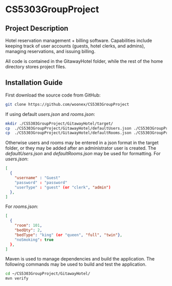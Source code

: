 
# CS5303GroupProject
## Project Description
Hotel reservation management + billing software. Capabilities include keeping track of user accounts (guests, hotel clerks, and admins), managing reservations, and issuing billing.

All code is contained in the GitawayHotel folder, while the rest of the home directory stores project files.

## Installation Guide
First download the source code from GitHub:
```bash
git clone https://github.com/woonex/CS5303GroupProject
```
If using default *users.json* and *rooms.json*:
```bash
mkdir ./CS5303GroupProject/GitawayHotel/target/
cp  ./CS5303GroupProject/GitawayHotel/defaultUsers.json ./CS5303GroupProject/GitawayHotel/target/users.json
cp  ./CS5303GroupProject/GitawayHotel/defaultRooms.json ./CS5303GroupProject/GitawayHotel/target/rooms.json
```
Otherwise users and rooms may be entered in a json format in the target folder, or they may be added after an administrator user is created. The *defaultUsers.json* and *defaultRooms.json* may be used for formatting.
For *users.json*:

```json
[
  {
    "username" : "Guest"
    "password" : "password"
    "userType" : "guest" (or "clerk", "admin")
  },
]
```
For *rooms.json*:
```json
[
  {
    "room": 101,
    "bedQty": 2,
    "bedType": "king" (or "queen", "full", "twin"},
    "noSmoking": true
  },
]
```
Maven is used to manage dependencies and build the application. The following commands may be used to build and test the application.
```bash
cd ~/CS5303GroupProject/GitawayHotel/
mvn verify
```


